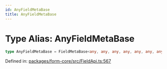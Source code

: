 ```yaml
---
id: AnyFieldMetaBase
title: AnyFieldMetaBase
---
```


<!-- DO NOT EDIT: this page is autogenerated from the type comments -->

# Type Alias: AnyFieldMetaBase

```ts
type AnyFieldMetaBase = FieldMetaBase<any, any, any, any, any, any, any, any, any, any, any, any, any, any, any, any, any>;
```

Defined in: [packages/form-core/src/FieldApi.ts:567](https://github.com/TanStack/form/blob/main/packages/form-core/src/FieldApi.ts#L567)
